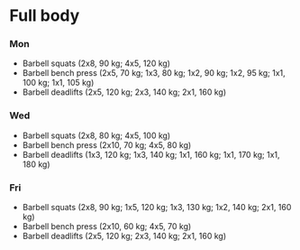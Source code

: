 # Full body
### Mon
* Barbell squats (2x8, 90 kg; 4x5, 120 kg)
* Barbell bench press (2x5, 70 kg; 1x3, 80 kg; 1x2, 90 kg; 1x2, 95 kg; 1x1, 100 kg; 1x1, 105 kg)
* Barbell deadlifts (2x5, 120 kg; 2x3, 140 kg; 2x1, 160 kg)

### Wed
* Barbell squats (2x8, 80 kg; 4x5, 100 kg)
* Barbell bench press (2x10, 70 kg; 4x5, 80 kg)
* Barbell deadlifts (1x3, 120 kg; 1x3, 140 kg; 1x1, 160 kg; 1x1, 170 kg; 1x1, 180 kg)

### Fri
* Barbell squats (2x8, 90 kg; 1x5, 120 kg; 1x3, 130 kg; 1x2, 140 kg; 2x1, 160 kg)
* Barbell bench press (2x10, 60 kg; 4x5, 70 kg)
* Barbell deadlifts (2x5, 120 kg; 2x3, 140 kg; 2x1, 160 kg)
